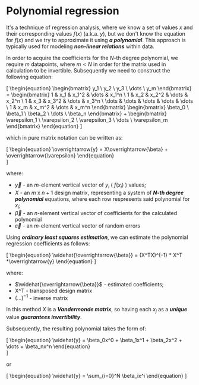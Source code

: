 # Polynomial regression

It's a technique of regression analysis, where we know a set of values $x$ and their corresponding values $f(x)$ (a.k.a. $y$), but we don't know the equation for $f(x)$ and we try to approximate it using ***a polynomial***. This approach is typically used for modeling ***non-linear relations*** within data.

In order to acquire the coefficients for the $N$-th degree polynomial, we require $m$ datapoints, where $m<N$ in order for the matrix used in calculation to be invertible. Subsequently we need to construct the following equation:

\[
\begin{equation}
\begin{bmatrix}
y_1 \\
y_2 \\
y_3 \\
\dots \\
y_m
\end{bmatrix} = 
\begin{bmatrix}
1 & x_1 & x_1^2 & \dots & x_1^n \\
1 & x_2 & x_2^2 & \dots & x_2^n \\
1 & x_3 & x_3^2 & \dots & x_3^n \\
\dots & \dots & \dots & \dots & \dots \\
1 & x_m & x_m^2 & \dots & x_m^n
\end{bmatrix}
\begin{bmatrix}
\beta_0 \\
\beta_1 \\
\beta_2 \\
\dots \\
\beta_n
\end{bmatrix} 
+
\begin{bmatrix}
\varepsilon_1 \\
\varepsilon_2 \\
\varepsilon_3 \\
\dots \\
\varepsilon_m
\end{bmatrix}
\end{equation}
\]

which in pure matrix notation can be written as:

\[
\begin{equation}
\overrightarrow{y} = X\overrightarrow{\beta} + \overrightarrow{\varepsilon}
\end{equation}   
\]

where:
- $\overrightarrow{y}$ - an $m$-element vertical vector of $y_i$ ( $f(x_i)$ ) values;
- $X$ - an $m$ x $n+1$ design matrix, representing a system of ***N-th degree polynomial*** equations, where each row respresents said polynomial for $x_i$;
- $\overrightarrow{\beta}$ - an $n$-element vertical vector of coefficients for the calculated polynomial
- $\overrightarrow{\varepsilon}$ - an $m$-element vertical vector of random errors

Using ***ordinary least squares estimation***, we can estimate the polynomial regression coefficients as follows:

\[
\begin{equation}
\widehat{\overrightarrow{\beta}} = (X^TX)^{-1} * X^T *\overrightarrow{y}
\end{equation}
\]

where:

- $\widehat{\overrightarrow{\beta}}$ - estimated coefficients;
- X^T - transposed design matrix
- $(...)^{-1}$ - inverse matrix

In this method $X$ is a ***Vandermonde matrix***, so having each $x_j$ as a ***unique*** value ***guarantees invertibility***.

Subsequently, the resulting polynomial takes the form of:

\[
\begin{equation}
\widehat{y} = \beta_0x^0 + \beta_1x^1 + \beta_2x^2 + \dots + \beta_nx^n
\end{equation}   
\]

or 

\[
\begin{equation}
\widehat{y} = \sum_{i=0}^N \beta_ix^i
\end{equation}
\]